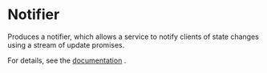# Notifier

Produces a notifier, which allows a service to notify clients of
state changes using a stream of update promises.

For details, see the [documentation](https://agoric.com/documentation/distributed-programming.html#notifiers) .
